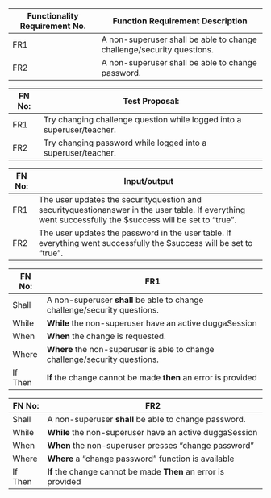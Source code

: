 | Functionality Requirement No. | Function Requirement Description |
  | --- | --- |
  | FR1 | A non-superuser shall be able to change challenge/security questions. |
  | FR2 | A non-superuser shall be able to change password. |
  
  | FN No: | Test Proposal: |
  | --- | --- |
  | FR1 | Try changing challenge question while logged into a superuser/teacher. |
  | FR2 | Try changing password while logged into a superuser/teacher. |
  
  | FN No: | Input/output |
  | --- | --- |
  | FR1 | The user updates the securityquestion and securityquestionanswer in the user table. If everything went successfully the $success will be set to “true”. |
  | FR2 | The user updates the password in the user table. If everything went successfully the $success will be set to “true”. |
  
   | FN No: | FR1 |
  | --- | --- |
  | Shall | A non-superuser **shall** be able to change challenge/security questions. |
  | While | **While** the non-superuser have an active duggaSession |
  | When | **When** the change is requested. |
  | Where | **Where** the non-superuser is able to change challenge/security questions. |
  | If Then | **If** the change cannot be made **then** an error is provided |
  
   | FN No: | FR2 |
  | --- | --- |
  | Shall | A non-superuser **shall** be able to change password. |
  | While | **While** the non-superuser have an active duggaSession |
  | When | **When** the non-superuser presses “change password” |
  | Where | **Where** a “change password” function is available |
  | If Then | **If** the change cannot be made **Then** an error is provided |
